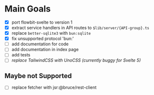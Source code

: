 # Main Goals

- [x] port flowbit-svelte to version 1
- [x] extract service handlers in API routes to `$lib/server/{API-group}.ts`
- [x] replace `better-sqlite3` with `bun:sqlite`
- [x] fix unsupported protocol 'bun:'
- [ ] add documentation for code
- [ ] add documentation in index page
- [ ] add tests
- [ ] _replace TailwindCSS with UnoCSS (currently buggy for Svelte 5)_

## Maybe not Supported

- [ ] replace fetcher with jsr:@bruce/rest-client
